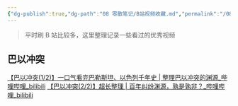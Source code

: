 ```yaml
---
{"dg-publish":true,"dg-path":"08 零散笔记/B站视频收藏.md","permalink":"/08 零散笔记/B站视频收藏/","created":"2024-12-10","updated":"2024-12-10"}
---
```



> 平时刷 B 站比较多，这里整理记录一些看过的优秀视频

## 巴以冲突

[【巴以冲突(1/2)】一口气看完巴勒斯坦、以色列千年史 \| 整理巴以冲突的渊源\_哔哩哔哩\_bilibili](https://www.bilibili.com/video/BV1gv411W7Tt/)
[【巴以冲突(2/2)】超长整理 \| 百年纠纷渊源，孰是孰非？\_哔哩哔哩\_bilibili](https://www.bilibili.com/video/BV1LP4y1Y7Ch/)